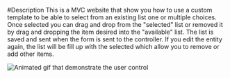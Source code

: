#Description
This is a MVC website that show you how to use a custom template to be able to select from an existing list one or multiple choices. Once selected you can drag and drop from the "selected" list or removed it by drag and dropping the item desired into the "available" list. The list is saved and sent when the form is sent to the controller. If you edit the entity again, the list will be fill up with the selected which allow you to remove or add other items.




![Animated gif that demonstrate the user control](https://raw.github.com/MrDesjardins/DragAndDropWebList/master/MultiChoice.gif "Demo")
